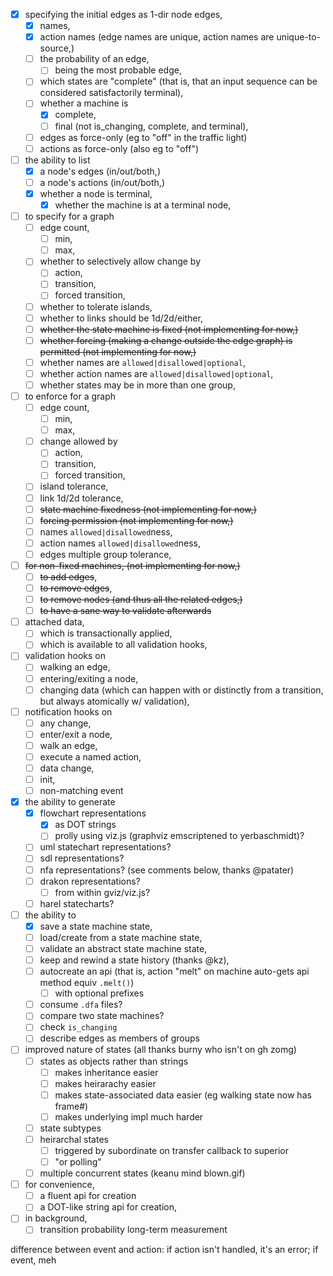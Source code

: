 - [x] specifying the initial edges as 1-dir node edges,
    - [x] names,
    - [x] action names (edge names are unique, action names are unique-to-source,)
    - [ ] the probability of an edge,
        - [ ] being the most probable edge,
    - [ ] which states are "complete" (that is, that an input sequence can be considered satisfactorily terminal),
    - [ ] whether a machine is
        - [x] complete,
        - [ ] final (not is_changing, complete, and terminal),
    - [ ] edges as force-only (eg to "off" in the traffic light)
    - [ ] actions as force-only (also eg to "off")
- [ ] the ability to list
    - [x] a node's edges (in/out/both,)
    - [ ] a node's actions (in/out/both,)
    - [x] whether a node is terminal,
        - [x] whether the machine is at a terminal node,
- [ ] to specify for a graph
    - [ ] edge count,
        - [ ] min,
        - [ ] max,
    - [ ] whether to selectively allow change by
        - [ ] action,
        - [ ] transition,
        - [ ] forced transition,
    - [ ] whether to tolerate islands,
    - [ ] whether to links should be 1d/2d/either,
    - [ ] ~~whether the state machine is fixed (not implementing for now,)~~
    - [ ] ~~whether forcing (making a change outside the edge graph) is permitted (not implementing for now,)~~
    - [ ] whether names are `allowed|disallowed|optional`,
    - [ ] whether action names are `allowed|disallowed|optional`,
    - [ ] whether states may be in more than one group,
- [ ] to enforce for a graph
    - [ ] edge count,
        - [ ] min,
        - [ ] max,
    - [ ] change allowed by
        - [ ] action,
        - [ ] transition,
        - [ ] forced transition,
    - [ ] island tolerance,
    - [ ] link 1d/2d tolerance,
    - [ ] ~~state machine fixedness (not implementing for now,)~~
    - [ ] ~~forcing permission (not implementing for now,)~~
    - [ ] names `allowed|disallowed`ness,
    - [ ] action names `allowed|disallowed`ness,
    - [ ] edges multiple group tolerance,
- [ ] ~~for non-fixed machines, (not implementing for now,)~~
    - [ ] ~~to add edges~~,
    - [ ] ~~to remove edges~~,
    - [ ] ~~to remove nodes (and thus all the related edges,)~~
    - [ ] ~~to have a sane way to validate afterwards~~
- [ ] attached data,
    - [ ] which is transactionally applied,
    - [ ] which is available to all validation hooks,
- [ ] validation hooks on
    - [ ] walking an edge,
    - [ ] entering/exiting a node,
    - [ ] changing data (which can happen with or distinctly from a transition, but always atomically w/ validation),
- [ ] notification hooks on
    - [ ] any change,
    - [ ] enter/exit a node,
    - [ ] walk an edge,
    - [ ] execute a named action,
    - [ ] data change,
    - [ ] init,
    - [ ] non-matching event
- [x] the ability to generate
    - [x] flowchart representations
        - [x] as DOT strings
        - [ ] prolly using viz.js (graphviz emscriptened to yerbaschmidt)?
    - [ ] uml statechart representations?
    - [ ] sdl representations?
    - [ ] nfa representations? (see comments below, thanks @patater)
    - [ ] drakon representations?
        - [ ] from within gviz/viz.js?
    - [ ] harel statecharts?
- [ ] the ability to
    - [x] save a state machine state,
    - [ ] load/create from a state machine state,
    - [ ] validate an abstract state machine state,
    - [ ] keep and rewind a state history (thanks @kz),
    - [ ] autocreate an api (that is, action "melt" on machine auto-gets api method equiv `.melt()`)
        - [ ] with optional prefixes
    - [ ] consume `.dfa` files?
    - [ ] compare two state machines?
    - [ ] check `is_changing`
    - [ ] describe edges as members of groups
- [ ] improved nature of states (all thanks burny who isn't on gh zomg)
    - [ ] states as objects rather than strings
        - [ ] makes inheritance easier
        - [ ] makes heirarachy easier
        - [ ] makes state-associated data easier (eg walking state now has frame#)
        - [ ] makes underlying impl much harder
    - [ ] state subtypes
    - [ ] heirarchal states
        - [ ] triggered by subordinate on transfer callback to superior
        - [ ] "or polling"
    - [ ] multiple concurrent states (keanu mind blown.gif)
- [ ] for convenience,
    - [ ] a fluent api for creation
    - [ ] a DOT-like string api for creation,
- [ ] in background,
    - [ ] transition probability long-term measurement

difference between event and action: if action isn't handled, it's an error; if event, meh
